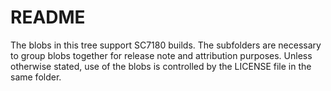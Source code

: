 # README

The blobs in this tree support SC7180 builds.
The subfolders are necessary to group blobs together for release note and attribution purposes.
Unless otherwise stated, use of the blobs is controlled by the LICENSE file in the same folder.
